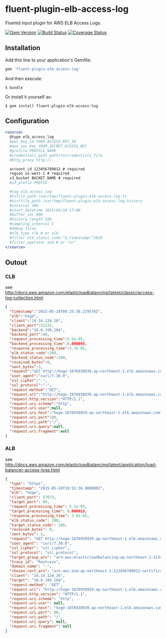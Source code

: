 # fluent-plugin-elb-access-log

Fluentd input plugin for AWS ELB Access Logs.

[![Gem Version](https://badge.fury.io/rb/fluent-plugin-elb-access-log.svg)](http://badge.fury.io/rb/fluent-plugin-elb-access-log)
[![Build Status](https://travis-ci.org/winebarrel/fluent-plugin-elb-access-log.svg?branch=master)](https://travis-ci.org/winebarrel/fluent-plugin-elb-access-log)
[![Coverage Status](https://coveralls.io/repos/github/winebarrel/fluent-plugin-elb-access-log/badge.svg?branch=master)](https://coveralls.io/github/winebarrel/fluent-plugin-elb-access-log?branch=master)

## Installation

Add this line to your application's Gemfile:

```ruby
gem 'fluent-plugin-elb-access-log'
```

And then execute:

    $ bundle

Or install it yourself as:

    $ gem install fluent-plugin-elb-access-log

## Configuration

```apache
<source>
  @type elb_access_log
  #aws_key_id YOUR_ACCESS_KEY_ID
  #aws_sec_key YOUR_SECRET_ACCESS_KEY
  #profile PROFILE_NAME
  #credentials_path path/to/credentials_file
  #http_proxy http://...

  account_id 123456789012 # required
  region us-west-1 # required
  s3_bucket BUCKET_NAME # required
  #s3_prefix PREFIX

  #tag elb.access_log
  #tsfile_path /var/tmp/fluent-plugin-elb-access-log.ts
  #histfile_path /var/tmp/fluent-plugin-elb-access-log.history
  #interval 300
  #start_datetime 2015/05/24 17:00
  #buffer_sec 600
  #history_length 100
  #sampling_interval 1
  #debug false
  #elb_type clb # or alb
  #filter elb_status_code:^2,timestamp:^2018
  #filter_operator and # or "or"
</source>
```

## Outout

### CLB

see http://docs.aws.amazon.com/elasticloadbalancing/latest/classic/access-log-collection.html

```json
{
  "timestamp":"2015-05-24T08:25:36.229576Z",
  "elb":"hoge",
  "client":"14.14.124.20",
  "client_port":52232,
  "backend":"10.0.199.184",
  "backend_port":80,
  "request_processing_time":5.5e-05,
  "backend_processing_time":0.000893,
  "response_processing_time":5.7e-05,
  "elb_status_code":200,
  "backend_status_code":200,
  "received_bytes":0,
  "sent_bytes":3,
  "request":"GET http://hoge-1876938939.ap-northeast-1.elb.amazonaws.com:80/ HTTP/1.1",
  "user_agent":"curl/7.30.0",
  "ssl_cipher":"-",
  "ssl_protocol":"-",
  "request.method":"GET",
  "request.uri":"http://hoge-1876938939.ap-northeast-1.elb.amazonaws.com:80/",
  "request.http_version":"HTTP/1.1",
  "request.uri.scheme":"http",
  "request.uri.user":null,
  "request.uri.host":"hoge-1876938939.ap-northeast-1.elb.amazonaws.com",
  "request.uri.port":80,
  "request.uri.path":"/",
  "request.uri.query":null,
  "request.uri.fragment":null
}
```

### ALB

see http://docs.aws.amazon.com/elasticloadbalancing/latest/application/load-balancer-access-logs.html

```json
{
  "type": "https",
  "timestamp": "2015-05-24T19:55:36.000000Z",
  "elb": "hoge",
  "client_port": 57673,
  "target_port": 80,
  "request_processing_time": 5.3e-05,
  "target_processing_time": 0.000913,
  "response_processing_time": 3.6e-05,
  "elb_status_code": 200,
  "target_status_code": 200,
  "received_bytes": 0,
  "sent_bytes": 3,
  "request": "GET http://hoge-1876938939.ap-northeast-1.elb.amazonaws.com:80/ HTTP/1.1",
  "user_agent": "curl/7.30.0",
  "ssl_cipher": "ssl_cipher",
  "ssl_protocol": "ssl_protocol",
  "target_group_arn": "arn:aws:elasticloadbalancing:ap-northeast-1:123456789012:targetgroup/app/xxx",
  "trace_id": "Root=xxx",
  "domain_name": "-",
  "chosen_cert_arn": "arn:aws:acm:ap-northeast-1:123456789012:certificate/xxx",
  "client": "14.14.124.20",
  "target": "10.0.199.184",
  "request.method": "GET",
  "request.uri": "http://hoge-1876938939.ap-northeast-1.elb.amazonaws.com:80/",
  "request.http_version": "HTTP/1.1",
  "request.uri.scheme": "http",
  "request.uri.user": null,
  "request.uri.host": "hoge-1876938939.ap-northeast-1.elb.amazonaws.com",
  "request.uri.port": 80,
  "request.uri.path": "/",
  "request.uri.query": null,
  "request.uri.fragment": null
}
```
